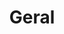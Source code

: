 ---
title: Geral
weight: 229
description: Nesta seção, você encontra exemplos e dicas de como aproveitar o Beagle Web ao máximo
---